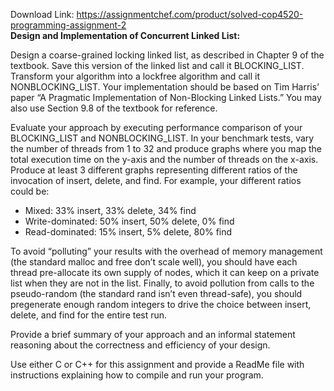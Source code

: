 Download Link: https://assignmentchef.com/product/solved-cop4520-programming-assignment-2
<br>
<strong>Design and Implementation of Concurrent Linked List: </strong>

Design a coarse-grained locking linked list, as described in Chapter 9 of the textbook. Save this version of the linked list and call it BLOCKING_LIST. Transform your algorithm into a lockfree algorithm and call it NONBLOCKING_LIST. Your implementation should be based on Tim Harris’ paper “A Pragmatic Implementation of Non-Blocking Linked Lists.” You may also use Section 9.8 of the textbook for reference.




Evaluate your approach by executing performance comparison of your BLOCKING_LIST and NONBLOCKING_LIST. In your benchmark tests, vary the number of threads from 1 to 32 and produce graphs where you map the total execution time on the y-axis and the number of threads on the x-axis. Produce at least 3 different graphs representing different ratios of the invocation of insert, delete, and find. For example, your different ratios could be:

<ul>

 <li>Mixed: 33% insert, 33% delete, 34% find</li>

 <li>Write-dominated: 50% insert, 50% delete, 0% find</li>

 <li>Read-dominated: 15% insert, 5% delete, 80% find</li>

</ul>




To avoid “polluting” your results with the overhead of memory management (the standard malloc and free don’t scale well), you should have each thread pre-allocate its own supply of nodes, which it can keep on a private list when they are not in the list. Finally, to avoid pollution from calls to the pseudo-random (the standard rand isn’t even thread-safe), you should pregenerate enough random integers to drive the choice between insert, delete, and find for the entire test run.




Provide a brief summary of your approach and an informal statement reasoning about the correctness and efficiency of your design.




Use either C or C++ for this assignment and provide a ReadMe file with instructions explaining how to compile and run your program.